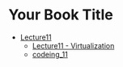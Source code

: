 # Your Book Title

* [Lecture11]()
    * [Lecture11 - Virtualization](./lecture11/lecture11.md)
    * [codeing_11](./lecture11/codeing.md)